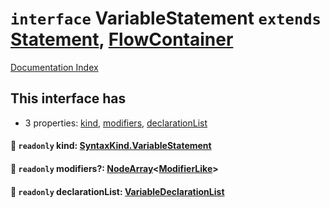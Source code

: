 # `interface` VariableStatement `extends` [Statement](../private.interface.Statement/README.md), [FlowContainer](../private.interface.FlowContainer/README.md)

[Documentation Index](../README.md)

## This interface has

- 3 properties:
[kind](#-readonly-kind-syntaxkindvariablestatement),
[modifiers](#-readonly-modifiers-nodearraymodifierlike),
[declarationList](#-readonly-declarationlist-variabledeclarationlist)


#### 📄 `readonly` kind: [SyntaxKind.VariableStatement](../private.enum.SyntaxKind/README.md#variablestatement--243)



#### 📄 `readonly` modifiers?: [NodeArray](../private.interface.NodeArray/README.md)\<[ModifierLike](../private.type.ModifierLike/README.md)>



#### 📄 `readonly` declarationList: [VariableDeclarationList](../private.interface.VariableDeclarationList/README.md)



